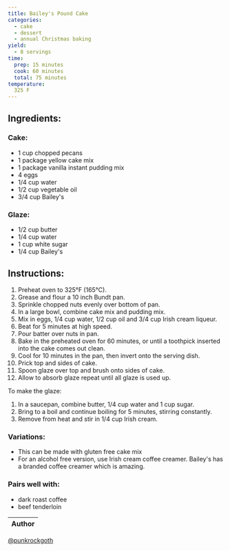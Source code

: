 ```yaml
---
title: Bailey's Pound Cake
categories:
  - cake
  - dessert
  - annual Christmas baking
yield:
  - 8 servings
time:  
  prep: 15 minutes
  cook: 60 minutes
  total: 75 minutes
temperature:
  325 F
---
```


## Ingredients:
### Cake:
* 1 cup chopped pecans
* 1 package yellow cake mix
* 1 package vanilla instant pudding mix
* 4 eggs
* 1/4 cup water
* 1/2 cup vegetable oil
* 3/4 cup Bailey's

### Glaze:
* 1/2 cup butter
* 1/4 cup water
* 1 cup white sugar
* 1/4 cup Bailey's
 
## Instructions:
1. Preheat oven to 325°F (165°C).
2. Grease and flour a 10 inch Bundt pan.
3. Sprinkle chopped nuts evenly over bottom of pan.
4. In a large bowl, combine cake mix and pudding mix.
5. Mix in eggs, 1/4 cup water, 1/2 cup oil and 3/4 cup Irish cream liqueur.
6. Beat for 5 minutes at high speed.
7. Pour batter over nuts in pan.
8. Bake in the preheated oven for 60 minutes, or until a toothpick inserted into the cake comes out clean.
9. Cool for 10 minutes in the pan, then invert onto the serving dish.
10. Prick top and sides of cake.
11. Spoon glaze over top and brush onto sides of cake.
12. Allow to absorb glaze repeat until all glaze is used up.

To make the glaze: 
1. In a saucepan, combine butter, 1/4 cup water and 1 cup sugar.
2. Bring to a boil and continue boiling for 5 minutes, stirring constantly.
3. Remove from heat and stir in 1/4 cup Irish cream.


### Variations:
* This can be made with gluten free cake mix
* For an alcohol free version, use Irish cream coffee creamer. Bailey's has a branded coffee creamer which is amazing.

### Pairs well with:
* dark roast coffee
* beef tenderloin

Author |
------ |
[@punkrockgoth](https://github.com/punkrockgoth)
